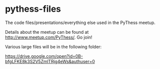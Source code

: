 pythess-files
=============

The code files/presentations/everything else used in the PyThess meetup.

Details about the meetup can be found at http://www.meetup.com/PyThess/. Go join!

Various large files will be in the following folder:

https://drive.google.com/open?id=0B-bfgLFKE8k3S2V5ZmlTRjg4eWs&authuser=0
